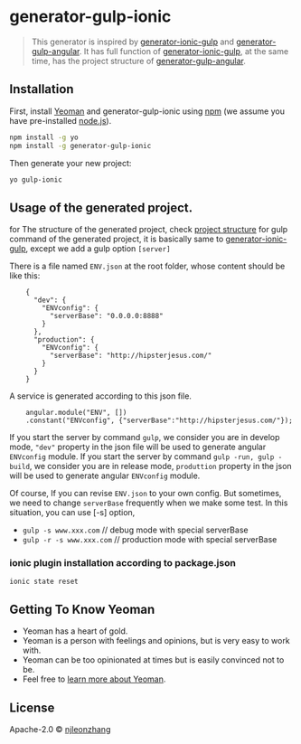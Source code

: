 # generator-gulp-ionic

> This generator is inspired by [generator-ionic-gulp](https://github.com/tmaximini/generator-ionic-gulp#readme) and [generator-gulp-angular](https://github.com/Swiip/generator-gulp-angular). It has full function of [generator-ionic-gulp](https://github.com/tmaximini/generator-ionic-gulp#readme), at the same time, has the project structure of [generator-gulp-angular](https://github.com/Swiip/generator-gulp-angular).


## Installation

First, install [Yeoman](http://yeoman.io) and generator-gulp-ionic using [npm](https://www.npmjs.com/) (we assume you have pre-installed [node.js](https://nodejs.org/)).

```bash
npm install -g yo
npm install -g generator-gulp-ionic
```

Then generate your new project:

```bash
yo gulp-ionic
```

## Usage of the generated project. 

for The structure of the generated project, check [project structure](https://github.com/Swiip/generator-gulp-angular/blob/master/docs/usage.md)
for gulp command of the generated project, it is basically same to [generator-ionic-gulp](https://github.com/tmaximini/generator-ionic-gulp#readme), 
except we add a gulp option `[server]`

There is a file named `ENV.json` at the root folder, whose content should be like this:

```
    {
      "dev": {
        "ENVconfig": {
          "serverBase": "0.0.0.0:8888"
        }
      },
      "production": {
        "ENVconfig": {
          "serverBase": "http://hipsterjesus.com/"
        }
      }
    }
```

A service is generated according to this json file.  
 
```
    angular.module("ENV", [])
    .constant("ENVconfig", {"serverBase":"http://hipsterjesus.com/"});

```

If you start the server by command `gulp`, we consider you are in develop mode, `"dev"` property in the json file will be used to generate angular `ENVconfig` module.
If you start the server by command `gulp -run, gulp -build`, we consider you are in release mode, `produttion` property in the json will be used to generate angular `ENVconfig` module.

Of course, If you can revise `ENV.json` to your own config. But sometimes, we need to change `serverBase` frequently when we make some test.
In this situation, you can use [-s] option,

* `gulp -s www.xxx.com`         // debug mode with special serverBase
* `gulp -r -s www.xxx.com`      // production mode with special serverBase


### ionic plugin installation according to package.json

`ionic state reset`


## Getting To Know Yeoman

 * Yeoman has a heart of gold.
 * Yeoman is a person with feelings and opinions, but is very easy to work with.
 * Yeoman can be too opinionated at times but is easily convinced not to be.
 * Feel free to [learn more about Yeoman](http://yeoman.io/).

## License

Apache-2.0 © [njleonzhang](https://github.com/njleonzhang)


[npm-image]: https://badge.fury.io/js/generator-gulp-ionic.svg
[npm-url]: https://npmjs.org/package/generator-gulp-ionic
[travis-image]: https://travis-ci.org//generator-gulp-ionic.svg?branch=master
[travis-url]: https://travis-ci.org//generator-gulp-ionic
[daviddm-image]: https://david-dm.org//generator-gulp-ionic.svg?theme=shields.io
[daviddm-url]: https://david-dm.org//generator-gulp-ionic
